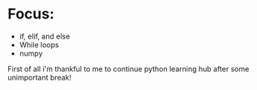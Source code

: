 # Focus:
- if, elif, and else
- While loops
- numpy

First of all i'm thankful to me to continue python learning hub after some unimportant break!